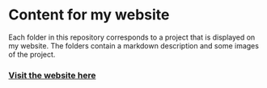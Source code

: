 # Content for my website

Each folder in this repository corresponds to a project that is displayed on my website. The folders contain a markdown description and some images of the project.

### [Visit the website here](https://ehanover.github.io)